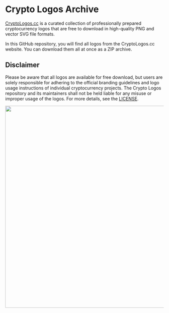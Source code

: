 # Crypto Logos Archive

[CryptoLogos.cc](https://cryptologos.cc) is a curated collection of professionally prepared cryptocurrency logos that are free to download in high-quality PNG and vector SVG file formats.

In this GitHub repository, you will find all logos from the CryptoLogos.cc website. You can download them all at once as a ZIP archive.

## Disclaimer

Please be aware that all logos are available for free download, but users are solely responsible for adhering to the official branding guidelines and logo usage instructions of individual cryptocurrency projects. The Crypto Logos repository and its maintainers shall not be held liable for any misuse or improper usage of the logos. For more details, see the [LICENSE](https://github.com/coinwink/crypto-logos-cc/blob/main/LICENSE.md).

<img src="https://cryptologos.cc/img/crypto-logos-cc-website.png?v=003" width="640">
